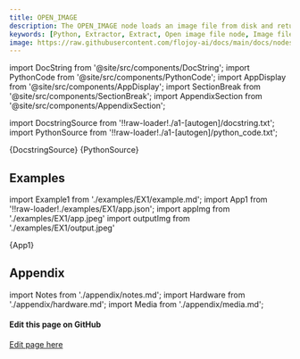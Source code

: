 ```yaml
---
title: OPEN_IMAGE
description: The OPEN_IMAGE node loads an image file from disk and returns an image type DataContainer object.
keywords: [Python, Extractor, Extract, Open image file node, Image file extraction, File manipulation tools, Flojoy Extractors documentation, Python image data extraction, Image file handling, Data extraction from images, Image processing with Flojoy, Image file opening in Python, Extracting image data]
image: https://raw.githubusercontent.com/flojoy-ai/docs/main/docs/nodes/EXTRACTORS/FILE/OPEN_IMAGE/examples/EX1/output.jpeg
---
```


[//]: # (Custom component imports)

import DocString from '@site/src/components/DocString';
import PythonCode from '@site/src/components/PythonCode';
import AppDisplay from '@site/src/components/AppDisplay';
import SectionBreak from '@site/src/components/SectionBreak';
import AppendixSection from '@site/src/components/AppendixSection';

[//]: # (Docstring)

import DocstringSource from '!!raw-loader!./a1-[autogen]/docstring.txt';
import PythonSource from '!!raw-loader!./a1-[autogen]/python_code.txt';

<DocString>{DocstringSource}</DocString>
<PythonCode GLink='EXTRACTORS/FILE/OPEN_IMAGE/OPEN_IMAGE.py'>{PythonSource}</PythonCode>

<SectionBreak />

[//]: # (Examples)

## Examples

import Example1 from './examples/EX1/example.md';
import App1 from '!!raw-loader!./examples/EX1/app.json';
import appImg from './examples/EX1/app.jpeg'
import outputImg from './examples/EX1/output.jpeg'

<AppDisplay 
    nodeLabel='OPEN_IMAGE'
    appImg={appImg}
    outputImg={outputImg}
    >
    {App1}
</AppDisplay>

<Example1 />

<SectionBreak />

[//]: # (Appendix)

## Appendix

import Notes from './appendix/notes.md';
import Hardware from './appendix/hardware.md';
import Media from './appendix/media.md';

<AppendixSection index={0} folderPath='nodes/EXTRACTORS/FILE/OPEN_IMAGE/appendix/'><Notes /></AppendixSection>
<AppendixSection index={1} folderPath='nodes/EXTRACTORS/FILE/OPEN_IMAGE/appendix/'><Hardware /></AppendixSection>
<AppendixSection index={2} folderPath='nodes/EXTRACTORS/FILE/OPEN_IMAGE/appendix/'><Media /></AppendixSection>

<SectionBreak />

[//]: # (Edit page on GitHub)

#### Edit this page on GitHub

[Edit page here](https://github.com/flojoy-ai/docs/tree/main/docs/nodes/EXTRACTORS/FILE/OPEN_IMAGE)
